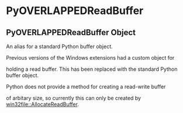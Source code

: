 # PyOVERLAPPEDReadBuffer


## PyOVERLAPPEDReadBuffer Object

An alias for a standard Python buffer object\. 

Previous versions of the Windows extensions had a custom object for 

holding a read buffer\.  This has been replaced with the standard Python buffer object\. 

Python does not provide a method for creating a read-write buffer 

of arbitary size, so currently this can only be created by [win32file::AllocateReadBuffer](win32file.md#win32fileallocatereadbuffer)\.